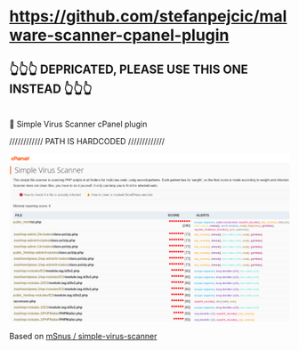 # https://github.com/stefanpejcic/malware-scanner-cpanel-plugin

## 👆👆👆 DEPRICATED, PLEASE USE THIS ONE INSTEAD 👆👆👆

</hr>
</br>
🔴 Simple Virus Scanner cPanel plugin

//////////// PATH IS HARDCODED /////////////

<img src="https://raw.githubusercontent.com/stefanpejcic/simple-virus-scanner-cpanel-plugin/main/assets/img/screenshot.png"></img>


Based on  <a href="https://github.com/mSnus/simple-virus-scanner">mSnus / simple-virus-scanner</a>
